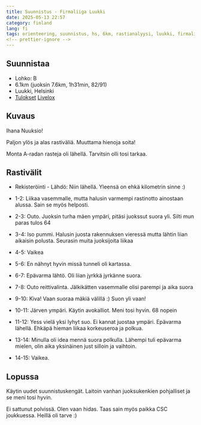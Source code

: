 ```yaml
---
title: Suunnistus - Firmaliiga Luukki
date: 2025-05-13 22:57
category: finland
lang: fi
tags: orienteering, suunnistus, hs, 6km, rastianalyysi, luukki, firmaliiga, b-lohko
<!-- prettier-ignore -->
---
```


## Suunnistaa

- Lohko: B
- 6.1km (juoksin 7.6km, 1h31min, 82/91)
- Luukki, Helsinki
- [Tulokset](https://navisport.com/events/892581f7-7412-49f9-b25f-b50d62945834/results/1f234fe6-2ae9-44a7-9295-78fbadd7167b)
  [Livelox](https://www.livelox.com/Viewer/Firmaliiga-Luukki/B?classId=958640&tab=player&leg=16&selectedParticipantId=3574424)

## Kuvaus

Ihana Nuuksio!

Paljon ylös ja alas rastiväliä. Muuttama hienoja soita!

Monta A-radan rasteja oli lähellä. Tarvitsin olli tosi tarkaa.

## Rastivälit

- Rekisteröinti - Lähdö: Niin lähellä. Yleensä on ehkä kilometrin sinne :)

- 1-2: Liikaa vasemmalle, mutta halusin varmempi rastinotto ainostaan alussa.
  Sain se myös helposti.
- 2-3: Outo. Juoksin turha mäen ympäri, pitäsi juokssut suora yli. Silti mun paras tulos 64
- 3-4: Iso pummi. Halusin juosta rakennuksen vieressä mutta lähtin liian aikaisin
  polusta. Seurasin muita juoksijoita liikaa
- 4-5: Vaikea
- 5-6: En nähnyt hyvin missä tunneli oli kartassa.
- 6-7: Epävarma lähtö. Oli liian jyrkkä jyrkänne suora.
- 7-8: Outo reittivalinta. Jälkikätten vasemmalle olisi parempi ja aika suora
- 9-10: Kiva! Vaan suoraa mäkiä välillä :) Suon yli vaan!
- 10-11: Järven ympäri. Käytin avokalliot. Meni tosi hyvin. 68 nopein
- 11-12: Yess vielä yksi lyhyt suo. Ei kannat juostaa ympäri. Epävarma lähellä.
  Ehkäpä hieman liikaa korkeuseroa ja polkua.
- 13-14: Minulla oli idea mennä suora polkulla. Lähempi tuli epävarma mielen,
  olin aika yksinäinen just silloin ja vaihtoin.
- 14-15: Vaikea.

## Lopussa

Käytin uudet suunnistuskengät. Laitoin vanhan juoksukenkien pohjalliset ja se meni tosi hyvin.

Ei sattunut polvissä. Olen vaan hidas. Taas sain myös paikka CSC joukkuessa. Heillä oli tarve :)
